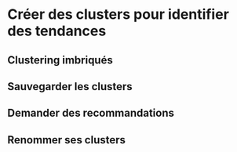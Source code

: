 # Créer des clusters pour identifier des tendances

## Clustering imbriqués

## Sauvegarder les clusters

## Demander des recommandations

## Renommer ses clusters